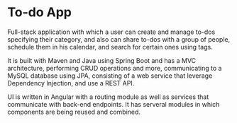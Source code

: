# To-do App

Full-stack application with which a user can create and manage to-dos specifying their category, and also can share to-dos with a group of people, schedule them in his calendar, and search for certain ones using tags.

It is built with Maven and Java using Spring Boot and has a MVC architecture, performing CRUD operations and more, communicating to a MySQL database using JPA, consisting of a web service that leverage Dependency Injection, and use a REST API. 

UI is written in Angular with a routing module as well as services that communicate with back-end endpoints. It has serveral modules in which components are being reused and combined.